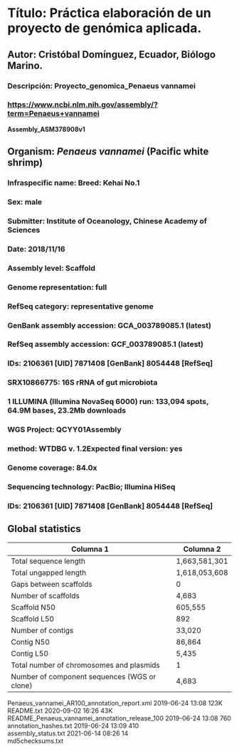 # Título: Práctica elaboración de un proyecto de genómica aplicada.
## Autor: Cristóbal Domínguez, Ecuador, Biólogo Marino.
### Descripción: Proyecto_genomica_Penaeus vannamei
### https://www.ncbi.nlm.nih.gov/assembly/?term=Penaeus+vannamei
**Assembly_ASM378908v1**
## Organism: ***Penaeus vannamei*** (Pacific white shrimp)
### Infraspecific name: Breed: Kehai No.1
### Sex: male
### Submitter: Institute of Oceanology, Chinese Academy of Sciences
### Date: 2018/11/16
### Assembly level: Scaffold
### Genome representation: full
### RefSeq category: representative genome
### GenBank assembly accession: GCA_003789085.1 (latest)
### RefSeq assembly accession: GCF_003789085.1 (latest)
### IDs: 2106361 [UID] 7871408 [GenBank] 8054448 [RefSeq]
### SRX10866775: 16S rRNA of gut microbiota
### 1 ILLUMINA (Illumina NovaSeq 6000) run: 133,094 spots, 64.9M bases, 23.2Mb downloads
### WGS Project: QCYY01Assembly 
### method: WTDBG v. 1.2Expected final version: yes
### Genome coverage: 84.0x
### Sequencing technology: PacBio; Illumina HiSeq
### IDs: 2106361 [UID] 7871408 [GenBank] 8054448 [RefSeq]

## Global statistics
|Columna 1|Columna 2|
|---------|---------|
|Total sequence length| 1,663,581,301|
|Total ungapped length|	1,618,053,608|
|Gaps between scaffolds|	0|
|Number of scaffolds|	4,683|
|Scaffold N50|	605,555|
|Scaffold L50|	892|
|Number of contigs|	33,020|
|Contig N50|	86,864|
|Contig L50|	5,435|
|Total number of chromosomes and plasmids|	1|
|Number of component sequences (WGS or clone)|	4,683|


Penaeus_vannamei_AR100_annotation_report.xml              2019-06-24 13:08  123K  
README.txt                                                2020-09-02 16:26   43K  
README_Penaeus_vannamei_annotation_release_100            2019-06-24 13:08  760   
annotation_hashes.txt                                     2019-06-24 13:09  410   
assembly_status.txt                                       2021-06-14 08:26   14   
md5checksums.txt            
